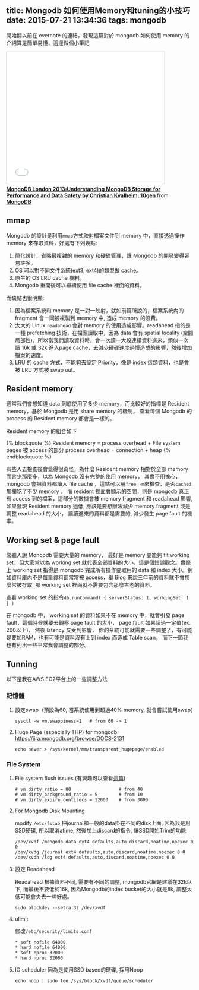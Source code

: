 title: Mongodb 如何使用Memory和tuning的小技巧
date: 2015-07-21 13:34:36
tags: mongodb
---

開始翻以前在 evernote 的連結，發現這篇對於 mongodb 如何使用 memory 的介紹算是簡單易懂，這邊做個小筆記

<iframe src="//www.slideshare.net/slideshow/embed_code/key/J7LaXFlwQkAgM" width="425" height="355" frameborder="0" marginwidth="0" marginheight="0" scrolling="no" style="border:1px solid #CCC; border-width:1px; margin-bottom:5px; max-width: 100%;" allowfullscreen> </iframe> <div style="margin-bottom:5px"> <strong> <a href="//www.slideshare.net/mongodb/mongodb-london-2013understanding-mongodb-storage-for-performance-and-data-safety-by-christian-kvalheim-10gen" title="MongoDB London 2013:Understanding MongoDB Storage for Performance and Data Safety by Christian Kvalheim, 10gen " target="_blank">MongoDB London 2013:Understanding MongoDB Storage for Performance and Data Safety by Christian Kvalheim, 10gen </a> </strong> from <strong><a href="//www.slideshare.net/mongodb" target="_blank">MongoDB</a></strong> </div>

## mmap ##

Mongodb 的設計是利用`mmap`方式映射檔案文件到 memory 中，直接透過操作 memory 來存取資料，好處有下列幾點:

1. 簡化設計，省略最複雜的 memory 和硬碟管理，讓 Mongodb 的開發變得容易許多。
2. OS 可以對不同文件系統(ext3, ext4)的類型做 cache。
3. 原生的 OS LRU cache 機制。
4. Mongodb 重開後可以繼續使用 file cache 裡面的資料。

而缺點也很明顯:

1. 因為檔案系統和 memory 是一對一映射，就如前篇所說的，檔案系統內的 fragment 會一同被複製到 memory 中, 造成 memory 的浪費。
2. 太大的 Linux `readahead` 會對 memory 的使用造成影響。readahead 指的是一種 prefetching 技術，在檔案讀取中，因為 data 會有 spatial locality (空間局部性)，所以當我們讀取資料時，會一次讀一大段連續資料進來，類似一次讀 16k 或 32k 進入page cache，去減少硬碟速度過慢造成的影響，然後增加檔案的速度。
3. LRU 的 cache 方式，不能夠去設定 Priority，像是 index 這類資料，也是會被 LRU 方式被 swap out。

## Resident memory ##

通常我們會想知道 data 到底使用了多少 memory，而比較好的指標是 Resident memory，基於 Mongodb 是用 share memory 的機制， 查看每個 Mongodb 的 process 的 Resident memory 都會是一樣的。

Resident memory 的組合如下

{% blockquote %}
Resident memory = process overhead + File system pages 被 access 的部分
process overhead = connection + heap
{% endblockquote %}

有些人去檢查後會覺得很奇怪，為什麼 Resident memory 相對於全部 memory 而言少那麼多，以為 Mongodb 沒有完整的使用 memory， 其實不用擔心，mongodb 會把資料都讀入 file cache ，這點可以用`free -m`來檢查，是否`cached`那欄吃了不少 memory ， 而 resident 裡面會顯示的空間，則是 mongodb 真正有 access 到的檔案，這部分的數據會被 memory fragment 和 readahead 影響, 如果發現 Resident memory 過低, 應該是要想辦法減少 memory fragment 或是調整 readahead 的大小， 讓讀進來的資料都是需要的, 減少發生 page fault 的機率。

## Working set & page fault ##

常聽人說 Mongodb 需要大量的 memory， 最好是 memory 要能夠 fit working set，但大家常以為 working set 就代表全部資料的大小，這是個錯誤觀念。實際上 working set 指得是 mongodb 完成所有操作要取用的 data 和 index 大小。例如資料庫內不是每筆資料都常常被 access，舉 Blog 來說三年前的資料就不會那麼常被存取, 那 working set 裡面就不需要包含那麼古老的資料。

查看 working set 的指令`db.runCommand( { serverStatus: 1, workingSet: 1 } )`

在 mongodb 中， working set 的資料如果不在 memory 中，就會引發 page fault，這個時候就要去觀察 page fault 的大小， page fault 如果超過一定值(ex. 200以上)， 然後 latency 又受到影響， 你的系統可能就需要一些調整了，有可能是要加RAM，也有可能是資料沒有上到 index 而造成 Table scan， 而下一節我也有列出一些平常我會調整的部分。

## Tunning ##

以下是我在AWS EC2平台上的一些調整方法

### 記憶體 ###

1. 設定swap（預設為60, 當系統使用到超過40% memory, 就會嘗試使用swap）
    ```
    sysctl -w vm.swappiness=1   # from 60 -> 1
    ```

2. Huge Page (especially THP) for mongodb: https://jira.mongodb.org/browse/DOCS-2131
    ```
    echo never > /sys/kernel/mm/transparent_hugepage/enabled
    ```

### File System ###

1. File system flush issues (有興趣可以查看[這篇](http://blog.littlero.se/post/linux-tuning-for-write-heavy-system/))
    ```
    # vm.dirty_ratio = 80                  # from 40
    # vm.dirty_background_ratio = 5        # from 10
    # vm.dirty_expire_centisecs = 12000    # from 3000
    ```
2. For Mongodb Disk Mounting

    modify `/etc/fstab`
    把journal和一般的data掛在不同的disk上面, 因為我是用SSD硬碟, 所以取消atime, 然後加上discard的指令, 讓SSD開始Trim的功能

    ```
    /dev/xvdf /mongodb_data ext4 defaults,auto,discard,noatime,noexec 0 0
    /dev/xvdg /journal ext4 defaults,auto,discard,noatime,noexec 0 0
    /dev/xvdh /log ext4 defaults,auto,discard,noatime,noexec 0 0
    ```

3. 設定 Readahead

    Readahead 根據資料不同, 需要有不同的調整, mongodb官網是建議在32k以下, 而最後不要低於16k, 因為Mongodb的index bucket的大小就是8k, 調整太低可能會失去一些好處。

    ```
    sudo blockdev --setra 32 /dev/xvdf
    ```

4. ulimit

    修改`/etc/security/limits.conf`

    ```
    * soft nofile 64000
    * hard nofile 64000
    * soft nproc 32000
    * hard nproc 32000
    ```

5. IO scheduler 因為是使用SSD based的硬碟, 採用Noop

    ```
    echo noop | sudo tee /sys/block/xvdf/queue/scheduler
    ```
